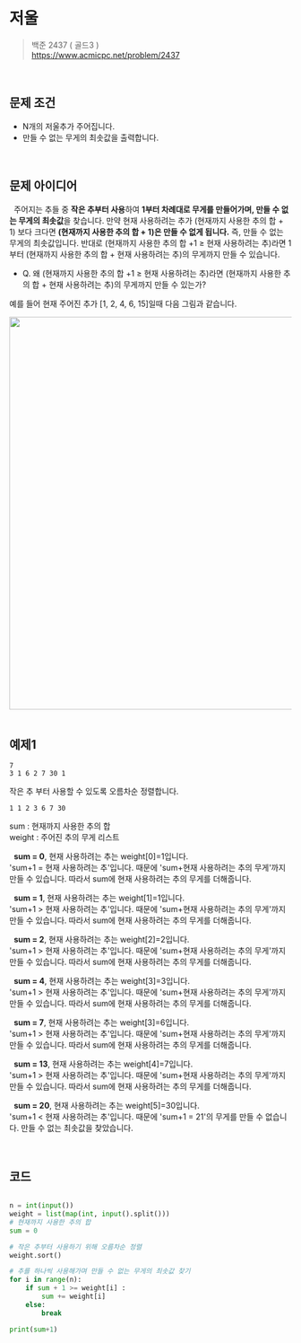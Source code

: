 # 저울
> 백준 2437 ( 골드3 )    
> https://www.acmicpc.net/problem/2437

<br>

## 문제 조건
- N개의 저울추가 주어집니다.
- 만들 수 없는 무게의 최솟값을 출력합니다.

<br>

## 문제 아이디어
&nbsp; 주어지는 추들 중 **작은 추부터 사용**하여 **1부터 차례대로 무게를 만들어가며, 만들 수 없는 무게의 최솟값**을 찾습니다. 만약 현재 사용하려는 추가 (현재까지 사용한 추의 합 + 1) 보다 크다면 **(현재까지 사용한 추의 합 + 1)은 만들 수 없게 됩니다.** 즉, 만들 수 없는 무게의 최솟값입니다. 반대로 (현재까지 사용한 추의 합 +1 ≥ 현재 사용하려는 추)라면 1부터 (현재까지 사용한 추의 합 + 현재 사용하려는 추)의 무게까지 만들 수 있습니다.

- Q. 왜 (현재까지 사용한 추의 합 +1 ≥ 현재 사용하려는 추)라면 (현재까지 사용한 추의 합 + 현재 사용하려는 추)의 무게까지 만들 수 있는가?

예를 들어 현재 주어진 추가 [1, 2, 4, 6, 15]일때 다음 그림과 같습니다.

<img src="https://user-images.githubusercontent.com/70243735/120046593-78679080-c04d-11eb-8731-b6832d8c0638.png" width ="700px">


<br>
<br>

## 예제1

```
7
3 1 6 2 7 30 1
```
작은 추 부터 사용할 수 있도록 오름차순 정렬합니다.
```
1 1 2 3 6 7 30
```

sum : 현재까지 사용한 추의 합   
weight : 주어진 추의 무게 리스트

&nbsp; **sum = 0**, 현재 사용하려는 추는 weight[0]=1입니다.   
'sum+1 = 현재 사용하려는 추'입니다. 때문에 'sum+현재 사용하려는 추의 무게'까지 만들 수 있습니다. 따라서 sum에 현재 사용하려는 추의 무게를 더해줍니다.

&nbsp; **sum = 1**, 현재 사용하려는 추는 weight[1]=1입니다.   
'sum+1 > 현재 사용하려는 추'입니다. 때문에 'sum+현재 사용하려는 추의 무게'까지 만들 수 있습니다. 따라서 sum에 현재 사용하려는 추의 무게를 더해줍니다.

&nbsp; **sum = 2**, 현재 사용하려는 추는 weight[2]=2입니다.   
'sum+1 > 현재 사용하려는 추'입니다. 때문에 'sum+현재 사용하려는 추의 무게'까지 만들 수 있습니다. 따라서 sum에 현재 사용하려는 추의 무게를 더해줍니다.

&nbsp; **sum = 4**, 현재 사용하려는 추는 weight[3]=3입니다.   
'sum+1 > 현재 사용하려는 추'입니다. 때문에 'sum+현재 사용하려는 추의 무게'까지 만들 수 있습니다. 따라서 sum에 현재 사용하려는 추의 무게를 더해줍니다.

&nbsp; **sum = 7**, 현재 사용하려는 추는 weight[3]=6입니다.   
'sum+1 > 현재 사용하려는 추'입니다. 때문에 'sum+현재 사용하려는 추의 무게'까지 만들 수 있습니다. 따라서 sum에 현재 사용하려는 추의 무게를 더해줍니다.

&nbsp; **sum = 13**, 현재 사용하려는 추는 weight[4]=7입니다.   
'sum+1 > 현재 사용하려는 추'입니다. 때문에 'sum+현재 사용하려는 추의 무게'까지 만들 수 있습니다. 따라서 sum에 현재 사용하려는 추의 무게를 더해줍니다.

&nbsp; **sum = 20**, 현재 사용하려는 추는 weight[5]=30입니다.   
'sum+1 < 현재 사용하려는 추'입니다. 때문에 'sum+1 = 21'의 무게를 만들 수 없습니다. 만들 수 없는 최솟값을 찾았습니다.

<br>

## 코드

```python

n = int(input())
weight = list(map(int, input().split()))
# 현재까지 사용한 추의 합
sum = 0

# 작은 추부터 사용하기 위해 오름차순 정렬
weight.sort()

# 추를 하나씩 사용해가며 만들 수 없는 무게의 최솟값 찾기
for i in range(n):
    if sum + 1 >= weight[i] :
        sum += weight[i]
    else:
        break

print(sum+1)

```